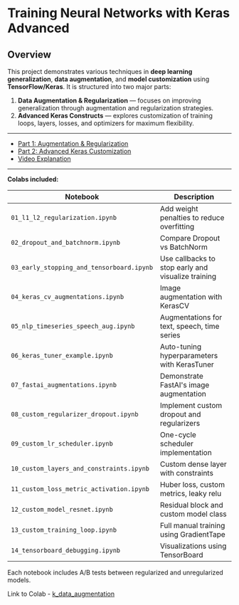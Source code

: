 # Training Neural Networks with Keras Advanced

## Overview

This project demonstrates various techniques in **deep learning generalization**, **data augmentation**, and **model customization** using **TensorFlow/Keras**. It is structured into two major parts:

1. **Data Augmentation & Regularization** — focuses on improving generalization through augmentation and regularization strategies.
2. **Advanced Keras Constructs** — explores customization of training loops, layers, losses, and optimizers for maximum flexibility.

---

- [Part 1: Augmentation & Regularization](#-part-1-augmentation--regularization)
- [Part 2: Advanced Keras Customization](#-part-2-advanced-keras-customization)
- [Video Explanation](#-video-explanation)

---

**Colabs included:**

| Notebook | Description |
|---------|-------------|
| `01_l1_l2_regularization.ipynb` | Add weight penalties to reduce overfitting |
| `02_dropout_and_batchnorm.ipynb` | Compare Dropout vs BatchNorm |
| `03_early_stopping_and_tensorboard.ipynb` | Use callbacks to stop early and visualize training |
| `04_keras_cv_augmentations.ipynb` | Image augmentation with KerasCV |
| `05_nlp_timeseries_speech_aug.ipynb` | Augmentations for text, speech, time series |
| `06_keras_tuner_example.ipynb` | Auto-tuning hyperparameters with KerasTuner |
| `07_fastai_augmentations.ipynb` | Demonstrate FastAI's image augmentation |
| `08_custom_regularizer_dropout.ipynb` | Implement custom dropout and regularizers |
| `09_custom_lr_scheduler.ipynb` | One-cycle scheduler implementation |
| `10_custom_layers_and_constraints.ipynb` | Custom dense layer with constraints |
| `11_custom_loss_metric_activation.ipynb` | Huber loss, custom metrics, leaky relu |
| `12_custom_model_resnet.ipynb` | Residual block and custom model class |
| `13_custom_training_loop.ipynb` | Full manual training using GradientTape |
| `14_tensorboard_debugging.ipynb` | Visualizations using TensorBoard |

Each notebook includes A/B tests between regularized and unregularized models.


Link to Colab - [k_data_augmentation](https://colab.research.google.com/drive/1N7wX2fbhp7BrSwhsK6r-xovoePZ17ihg?usp=sharing)